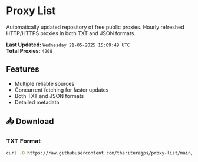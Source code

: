 # Proxy List

Automatically updated repository of free public proxies. Hourly refreshed HTTP/HTTPS proxies in both TXT and JSON formats.

**Last Updated:** `Wednesday 21-05-2025 15:09:49 UTC`  
**Total Proxies:** `4208`

## Features
- Multiple reliable sources
- Concurrent fetching for faster updates
- Both TXT and JSON formats
- Detailed metadata

## 📥 Download

### TXT Format
```bash
curl -O https://raw.githubusercontent.com/theriturajps/proxy-list/main/proxies.txt